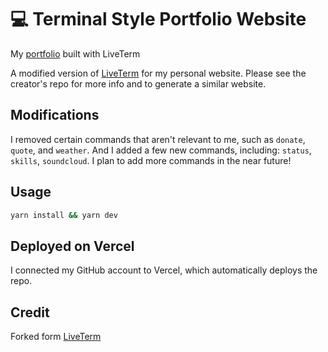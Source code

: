 # 💻 Terminal Style Portfolio Website

My [portfolio](https://12ak.com) built with LiveTerm

A modified version of [LiveTerm](https://github.com/Cveinnt/LiveTerm) for my personal website. Please see the creator's repo for more info and to generate a similar website.

## Modifications

I removed certain commands that aren't relevant to me, such as `donate`, `quote`, and `weather`. And I added a few new commands, including: `status`, `skills`, `soundcloud`. I plan to add more commands in the near future!

## Usage

```bash
yarn install && yarn dev
```

## Deployed on Vercel

I connected my GitHub account to Vercel, which automatically deploys the repo.

## Credit

Forked form [LiveTerm](https://github.com/Cveinnt/LiveTerm)
